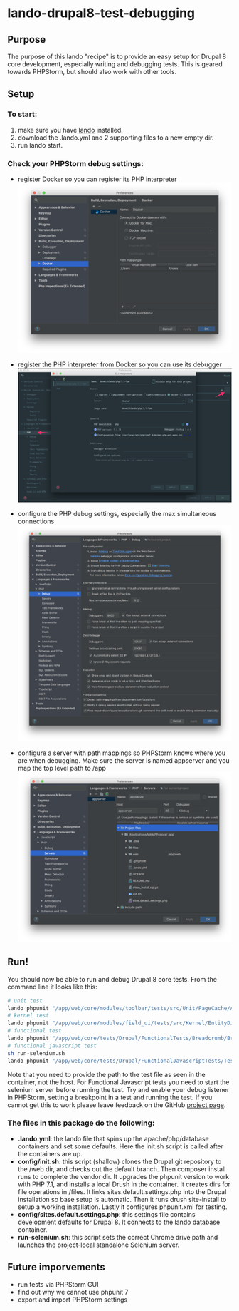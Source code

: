 # lando-drupal8-test-debugging

## Purpose
The purpose of this lando "recipe" is to provide an easy setup for Drupal 8 core development, especially writing and debugging tests. This is geared towards PHPStorm, but should also work with other tools. 

## Setup 

### To start:
1. make sure you have [lando](https://github.com/lando/lando/releases) installed.
2. download the .lando.yml and 2 supporting files to a new empty dir.
3. run lando start.  

### Check your PHPStorm debug settings:
- register Docker so you can register its PHP interpreter ![docker](README.images/docker.png)

- register the PHP interpreter from Docker so you can use its debugger ![cli-interpreters](README.images/cli-interpreters.png)
- configure the PHP debug settings, especially the max simultaneous connections ![debug](README.images/debug.png)
- configure a server with path mappings so PHPStorm knows where you are when debugging. Make sure the server is named appserver and you map the top level path to /app ![server-path-mappings](README.images/server-path-mappings.png)

## Run!

You should now be able to run and debug Drupal 8 core tests. From the command line it looks like this: 
```bash
# unit test
lando phpunit "/app/web/core/modules/toolbar/tests/src/Unit/PageCache/AllowToolbarPathTest.php"
# kernel test
lando phpunit "/app/web/core/modules/field_ui/tests/src/Kernel/EntityDisplayTest.php"
# functional test
lando phpunit "/app/web/core/tests/Drupal/FunctionalTests/Breadcrumb/Breadcrumb404Test.php"
# functional javascript test
sh run-selenium.sh
lando phpunit "/app/web/core/tests/Drupal/FunctionalJavascriptTests/Tests/JSWebWithWebDriverAssertTest.php"
```
Note that you need to provide the path to the test file as seen in the container, not the host. For Functional Javascript tests you need to start the selenium server before running the test. Try and enable your debug listener in PHPStorm, setting a breakpoint in a test and running the test. If you cannot get this to work please leave feedback on the GitHub [project page](https://github.com/finnef/lando-drupal8-test-debugging).

### The files in this package do the following:
- **.lando.yml**: the lando file that spins up the apache/php/database containers and set some defaults. Here the init.sh script is called after the containers are up.
- **config/init.sh**: this script (shallow) clones the Drupal git repository to the /web dir, and checks out the default branch. Then composer install runs to complete the vendor dir. It upgrades the phpunit version to work with PHP 7.1, and installs a local Drush in the container. It creates dirs for file operations in /files. It links sites.default.settings.php into the Drupal installation so base setup is automatic. Then it runs drush site-install to setup a working installation. Lastly it configures phpunit.xml for testing. 
- **config/sites.default.settings.php**: this settings file contains development defaults for Drupal 8. It connects to the lando database container.
- **run-selenium.sh**: this script sets the correct Chrome drive path and launches the project-local standalone Selenium server.


## Future imporvements
- run tests via PHPStorm GUI
- find out why we cannot use phpunit 7
- export and import PHPStorm settings
